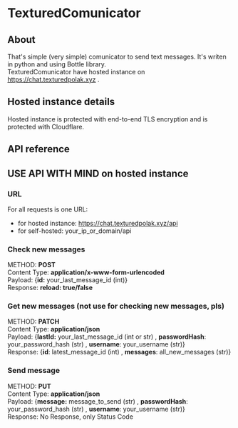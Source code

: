# TexturedComunicator
## About
That's simple (very simple) comunicator to send text messages. It's writen in python and using Bottle library.<br> TexturedComunicator have hosted instance on <a href="https://chat.texturedpolak.xyz">https://chat.texturedpolak.xyz</a> .
## Hosted instance details
Hosted instance is protected with end-to-end TLS encryption and is protected with Cloudflare.
## API reference
## USE API WITH MIND on hosted instance
### URL
For all requests is one URL:
* for hosted instance: <a href="https://chat.texturedpolak.xyz/api">https://chat.texturedpolak.xyz/api</a>
* for self-hosted: your_ip_or_domain/api
### Check new messages
METHOD: **POST**<br>
Content Type: **application/x-www-form-urlencoded**<br>
Payload: {**id:** your_last_message_id (int)}<br>
Response: **reload: true/false**
### Get new messages (not use for checking new messages, pls)
METHOD: **PATCH**<br>
Content Type: **application/json**<br>
Payload: {**lastId:** your_last_message_id (int or str) , **passwordHash**: your_password_hash (str) , **username**: your_username (str)} <br>
Response: {**id**: latest_message_id (int) , **messages**: all_new_messages (str)}
### Send message
METHOD: **PUT**<br>
Content Type: **application/json**<br>
Payload: {**message:** message_to_send (str) , **passwordHash**: your_password_hash (str) , **username**: your_username (str)} <br>
Response: No Response, only Status Code
